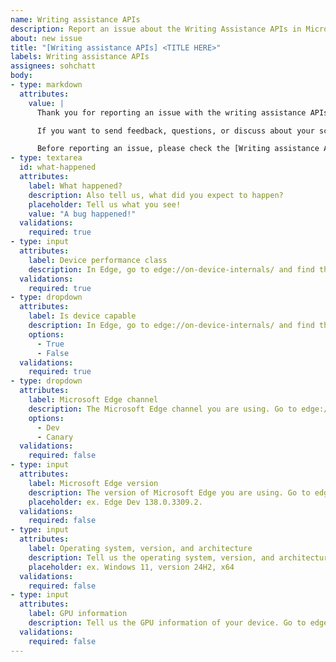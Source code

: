 ```yaml
---
name: Writing assistance APIs
description: Report an issue about the Writing Assistance APIs in Microsoft Edge
about: new issue
title: "[Writing assistance APIs] <TITLE HERE>"
labels: Writing assistance APIs
assignees: sohchatt
body:
- type: markdown
  attributes:
    value: |
      Thank you for reporting an issue with the writing assistance APIs in Microsoft Edge!

      If you want to send feedback, questions, or discuss about your scenario for built-in AI instead, please [add a comment in issue #1031](https://github.com/MicrosoftEdge/MSEdgeExplainers/issues/1031).

      Before reporting an issue, please check the [Writing assistance APIs documentation](https://aka.ms/edge-writing-assistance-api-docs), which includes instructions about how to enable the APIs in Microsoft Edge.
- type: textarea
  id: what-happened
  attributes:
    label: What happened?
    description: Also tell us, what did you expect to happen?
    placeholder: Tell us what you see!
    value: "A bug happened!"
  validations:
    required: true
- type: input
  attributes:
    label: Device performance class
    description: In Edge, go to edge://on-device-internals/ and find the Device performance class value under Tools.
  validations:
    required: true
- type: dropdown
  attributes:
    label: Is device capable
    description: In Edge, go to edge://on-device-internals/ and find the Device capable value under Model Status.
    options:
      - True
      - False
  validations:
    required: true
- type: dropdown
  attributes:
    label: Microsoft Edge channel
    description: The Microsoft Edge channel you are using. Go to edge://version for details.
    options:
      - Dev
      - Canary
  validations:
    required: false
- type: input
  attributes:
    label: Microsoft Edge version
    description: The version of Microsoft Edge you are using. Go to edge://version for details.
    placeholder: ex. Edge Dev 138.0.3309.2.
  validations:
    required: false
- type: input
  attributes:
    label: Operating system, version, and architecture
    description: Tell us the operating system, version, and architecture of your device.
    placeholder: ex. Windows 11, version 24H2, x64
  validations:
    required: false
- type: input
  attributes:
    label: GPU information
    description: Tell us the GPU information of your device. Go to edge://gpu and search for GL_RENDERER.
  validations:
    required: false
---
```

